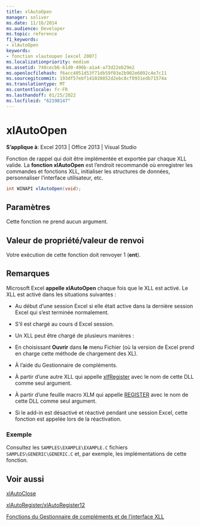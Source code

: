 ```yaml
---
title: xlAutoOpen
manager: soliver
ms.date: 11/16/2014
ms.audience: Developer
ms.topic: reference
f1_keywords:
- xlAutoOpen
keywords:
- fonction xlautoopen [excel 2007]
ms.localizationpriority: medium
ms.assetid: 748cecb6-61d0-496b-a1a4-a73d22eb29e2
ms.openlocfilehash: f6acc4051d53f71db59f03e2b902e6092c4e7c11
ms.sourcegitcommit: 193df57ebf141020852d2ebc8cf0931edb71574a
ms.translationtype: MT
ms.contentlocale: fr-FR
ms.lasthandoff: 01/25/2022
ms.locfileid: "62198147"
---
```

# <a name="xlautoopen"></a>xlAutoOpen

 **S’applique à**: Excel 2013 | Office 2013 | Visual Studio 
  
Fonction de rappel qui doit être implémentée et exportée par chaque XLL valide. La **fonction xlAutoOpen** est l’endroit recommandé où enregistrer les commandes et fonctions XLL, initialiser les structures de données, personnaliser l’interface utilisateur, etc. 
  
```cs
int WINAPI xlAutoOpen(void);
```

## <a name="parameters"></a>Paramètres

Cette fonction ne prend aucun argument.
  
## <a name="property-valuereturn-value"></a>Valeur de propriété/valeur de renvoi

Votre exécution de cette fonction doit renvoyer 1 (**ent**).
  
## <a name="remarks"></a>Remarques

Microsoft Excel **appelle xlAutoOpen** chaque fois que le XLL est activé. Le XLL est activé dans les situations suivantes : 
  
- Au début d’une session Excel si elle était active dans la dernière session Excel qui s’est terminée normalement.
    
- S’il est chargé au cours d Excel session.
    
- Un XLL peut être chargé de plusieurs manières :
    
- En choisissant **Ouvrir** dans **le** menu Fichier (où la version de Excel prend en charge cette méthode de chargement des XL). 
    
- À l’aide du Gestionnaire de compléments.
    
- À partir d’une autre XLL qui appelle [xlfRegister](xlfregister-form-1.md) avec le nom de cette DLL comme seul argument. 
    
- À partir d’une feuille macro XLM qui appelle [REGISTER](xlfregister-form-1.md) avec le nom de cette DLL comme seul argument. 
    
- Si le add-in est désactivé et réactivé pendant une session Excel, cette fonction est appelée lors de la réactivation.
    
### <a name="example"></a>Exemple

Consultez les  `SAMPLES\EXAMPLE\EXAMPLE.C` fichiers  `SAMPLES\GENERIC\GENERIC.C` et, par exemple, les implémentations de cette fonction.
  
## <a name="see-also"></a>Voir aussi



[xlAutoClose](xlautoclose.md)
  
[xlAutoRegister/xlAutoRegister12](xlautoregister-xlautoregister12.md)


[Fonctions du Gestionnaire de compléments et de l’interface XLL](add-in-manager-and-xll-interface-functions.md)


